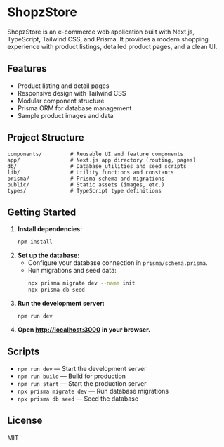 # ShopzStore

ShopzStore is an e-commerce web application built with Next.js, TypeScript, Tailwind CSS, and Prisma. It provides a modern shopping experience with product listings, detailed product pages, and a clean UI.

## Features

- Product listing and detail pages
- Responsive design with Tailwind CSS
- Modular component structure
- Prisma ORM for database management
- Sample product images and data

## Project Structure

```
components/         # Reusable UI and feature components
app/                # Next.js app directory (routing, pages)
db/                 # Database utilities and seed scripts
lib/                # Utility functions and constants
prisma/             # Prisma schema and migrations
public/             # Static assets (images, etc.)
types/              # TypeScript type definitions
```

## Getting Started

1. **Install dependencies:**
   ```sh
   npm install
   ```
2. **Set up the database:**
   - Configure your database connection in `prisma/schema.prisma`.
   - Run migrations and seed data:
     ```sh
     npx prisma migrate dev --name init
     npx prisma db seed
     ```
3. **Run the development server:**
   ```sh
   npm run dev
   ```
4. **Open [http://localhost:3000](http://localhost:3000) in your browser.**

## Scripts

- `npm run dev` — Start the development server
- `npm run build` — Build for production
- `npm run start` — Start the production server
- `npx prisma migrate dev` — Run database migrations
- `npx prisma db seed` — Seed the database

## License

MIT
